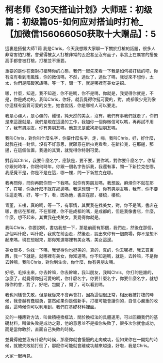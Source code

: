 # 柯老师《30天搭讪计划》大师班：初级篇：初级篇05-如何应对搭讪时打枪_【加微信156066050获取十大赠品】：5

這裏是搭餐大師T莉 我是Chris，今天我想跟大家聊一下關於打槍的話題，很多人非常害怕打槍，會覺得被女人打槍非常的丟臉甚至沒有面子，事實上在厲害的搭餐高手都會被打槍，打槍並不重要。

重要的是你在面對打槍時你的心態，我們一起先來看一下我是如何被打槍的吧，你有沒有看到雨風性，你的微信嗎，不然，過世了，過世了嗎，我從來不想你，太太，你們是障礙家族嗎，等一下，問一下，就是哪裡有美女逆招。

哪，什麼，知道，我不知道，你不是嗎，你不是嗎，你就是，我覺得你就是，不是，你是成功的，我叫Chris，你好，就我覺得你挺可愛的，對，成都很少見到像你這樣有氣質可愛的女生，她會說話，你是哪裡人可以要走。

我是心疆人，是心疆的，難怪，純天然的美女，沒有，我們有事我們就走了，你們是來這邊就是，我們是現在這邊的工作，我加你一個你微信可以嗎，再再試不用了，我有男朋友，你有男朋友嗎，他意思是戴狗那個朋友嗎。

我叫Chris，對你叫什麼名字，你要什麼名字，走，嗨，我叫Chris，好，好什麼，就我在找一封信，沒有不好意思，就願意在新拉克看看，在新拉克，在那邊，那邊，在這個位置，我邊的其實，就覺得你特別可愛。

對我叫Chris，我要什麼名字，應該是，要不要，要你嗎，對你要什麼名字，你幫你跟何時年，你跟何時年，你跟一個名字告訴我，我還有事，問一下新拉克在哪，我感覺不是，你是不是在這，哪一裡，問一下新拉克在哪。

我再問你，問你再問你問一下我嗎，就你有男朋友嗎，我想說，麻煩你不就在那了，在哪，你為什麼不就在那邊嗎，我還想問一下，你有男朋友嗎，我有，你不要往這走嗎，好，等一下，看，因為他，書店在那，樓梳，樓梳。

青董，五樓，真的嗎，等一下，有事情，其實我在找美女，對，你不是嗎，書店在哪，書店在那裡，不在那裡，你不是成都的嗎，是成都的，但是我像書店，什麼，什麼，想不起來，其實我在找美女，我覺得你就是。

我叫Chris，你要說明，書店我想一下，那是前面有那個，我們走，然後在那個，那個叫什麼，叫什麼，我就在前面走，然後走，說出來你有一個商場，你不是想不起來嗎，現在想起來，那你知道哪裡有美女嗎，美女這邊。

美女很多，你找一下嗎，我覺得你也挺美的，真的，真的，你去哪裡，我去買東西，我一下就是，就哪裡有美女，你知道嗎，你不知道嗎，就是，去幹嘛，不是你去幹嘛，我叫Chris，對你到生命，你什麼，你有男朋友嗎。

好吧，毛掉出來，你去幹嘛，你去幹嘛，我叫朋友，我叫Chris，你打的是誰的，怎麼了，就覺得你挺可愛的嗎，你什麼名字，你要什麼名字，你要什麼名字，就想跟你約會，對了，好吧，包開了，開了，可以看到嗎。

我也同樣會失敗，但是我從來不會再會打，因為這個很正常，相反我被打槍的時候，我會越有蠢越勇，當然如果你是個新手，打槍可能會讓你的，自信心嚴重的收藏，這時候你可以利用到，我們在基礎材料裡面。

交的一種應對方法，叫做積極換框法，關於換框法的具體運用，可以回顧我們的基礎材料，叫做失敗是成功之募，他的意思並不是指你失敗了，很多次你就會成功，而是當你敢於，直面自己失敗的時候。

並覺得他並沒有什麼的時候，那麼你就會慢慢的走向成功，但如果你在一開始的時候，就被失敗給打倒了，那麼你可能就會離成功越來越遠，好啦，我是Chris。

大家一起再見。
